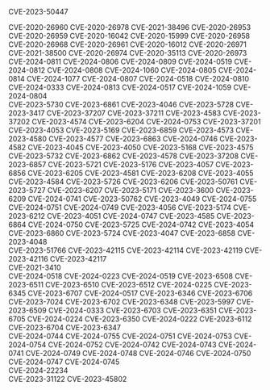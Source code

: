 CVE-2023-50447
	
CVE-2020-26960 CVE-2020-26978 CVE-2021-38496 CVE-2020-26953 CVE-2020-26959 CVE-2020-16042 CVE-2020-15999 CVE-2020-26958 CVE-2020-26968 CVE-2020-26961 CVE-2020-16012 CVE-2020-26971 CVE-2021-38500 CVE-2020-26974 CVE-2020-35113 CVE-2020-26973 	
CVE-2024-0811 CVE-2024-0806 CVE-2024-0809 CVE-2024-0519 CVE-2024-0812 CVE-2024-0808 CVE-2024-1060 CVE-2024-0805 CVE-2024-0814 CVE-2024-1077 CVE-2024-0807 CVE-2024-0518 CVE-2024-0810 CVE-2024-0333 CVE-2024-0813 CVE-2024-0517 CVE-2024-1059 CVE-2024-0804 	
CVE-2023-5730 CVE-2023-6861 CVE-2023-4046 CVE-2023-5728 CVE-2023-3417 CVE-2023-37207 CVE-2023-37211 CVE-2023-4583 CVE-2023-37202 CVE-2023-4574 CVE-2023-6204 CVE-2024-0753 CVE-2023-37201 CVE-2023-4053 CVE-2023-5169 CVE-2023-6859 CVE-2023-4573 CVE-2023-4580 CVE-2023-4577 CVE-2023-6863 CVE-2024-0746 CVE-2023-4582 CVE-2023-4045 CVE-2023-4050 CVE-2023-5168 CVE-2023-4575 CVE-2023-5732 CVE-2023-6862 CVE-2023-4578 CVE-2023-37208 CVE-2023-6857 CVE-2023-5721 CVE-2023-5176 CVE-2023-4057 CVE-2023-6856 CVE-2023-6205 CVE-2023-4581 CVE-2023-6208 CVE-2023-4055 CVE-2023-4584 CVE-2023-5726 CVE-2023-6206 CVE-2023-50761 CVE-2023-5727 CVE-2023-6207 CVE-2023-5171 CVE-2023-3600 CVE-2023-6209 CVE-2024-0741 CVE-2023-50762 CVE-2023-4049 CVE-2024-0755 CVE-2024-0751 CVE-2024-0749 CVE-2023-4056 CVE-2023-5174 CVE-2023-6212 CVE-2023-4051 CVE-2024-0747 CVE-2023-4585 CVE-2023-6864 CVE-2024-0750 CVE-2023-5725 CVE-2024-0742 CVE-2023-4054 CVE-2023-6860 CVE-2023-5724 CVE-2023-4047 CVE-2023-6858 CVE-2023-4048 	
CVE-2023-51766 CVE-2023-42115 CVE-2023-42114 CVE-2023-42119 CVE-2023-42116 CVE-2023-42117 	
CVE-2021-3410 	
CVE-2024-0518 CVE-2024-0223 CVE-2024-0519 CVE-2023-6508 CVE-2023-6511 CVE-2023-6510 CVE-2023-6512 CVE-2024-0225 CVE-2023-6345 CVE-2023-6707 CVE-2024-0517 CVE-2023-6346 CVE-2023-6706 CVE-2023-7024 CVE-2023-6702 CVE-2023-6348 CVE-2023-5997 CVE-2023-6509 CVE-2024-0333 CVE-2023-6703 CVE-2023-6351 CVE-2023-6705 CVE-2024-0224 CVE-2023-6350 CVE-2024-0222 CVE-2023-6112 CVE-2023-6704 CVE-2023-6347 	
CVE-2024-0744 CVE-2024-0755 CVE-2024-0751 CVE-2024-0753 CVE-2024-0754 CVE-2024-0752 CVE-2024-0742 CVE-2024-0743 CVE-2024-0741 CVE-2024-0749 CVE-2024-0748 CVE-2024-0746 CVE-2024-0750 CVE-2024-0747 CVE-2024-0745 	
CVE-2024-22234 	
CVE-2023-31122 CVE-2023-45802 
